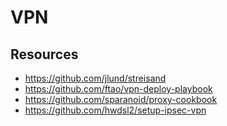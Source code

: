 # VPN

## Resources

- https://github.com/jlund/streisand
- https://github.com/ftao/vpn-deploy-playbook
- https://github.com/sparanoid/proxy-cookbook
- https://github.com/hwdsl2/setup-ipsec-vpn
